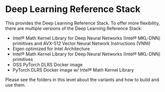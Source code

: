 # Deep Learning Reference Stack

This provides the Deep Learning Reference Stack. To offer more flexibility, there are multiple versions of the Deep Learning Reference Stack:
* Intel® Math Kernel Library for Deep Neural Networks (Intel® MKL-DNN) primitives and AVX-512 Vector Neural Network Instructions (VNNI)  
* Eigen optimized for Intel Architecture  
* Intel® Math Kernel Library for Deep Neural Networks (Intel® MKL-DNN) primitives
* OSS PyTorch DLRS Docker image
* PyTorch DLRS Docker image w/ Intel® Math Kernel Library

Please see the folders in this level about the variants and how to build and use them.
